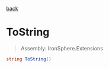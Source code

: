 ﻿

[back](/IronSphere.Extensions/types/AnonymousObjectExtension)

# ToString

> Assembly: IronSphere.Extensions

```csharp
string ToString()
```



 